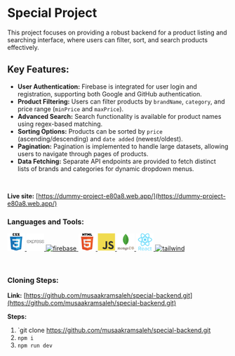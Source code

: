 # Special Project

This project focuses on providing a robust backend for a product listing and searching interface, where users can filter, sort, and search products effectively.

## Key Features:

- **User Authentication:** Firebase is integrated for user login and registration, supporting both Google and GitHub authentication.
- **Product Filtering:** Users can filter products by `brandName`, `category`, and price range (`minPrice` and `maxPrice`).
- **Advanced Search:** Search functionality is available for product names using regex-based matching.
- **Sorting Options:** Products can be sorted by `price` (ascending/descending) and `date added` (newest/oldest).
- **Pagination:** Pagination is implemented to handle large datasets, allowing users to navigate through pages of products.
- **Data Fetching:** Separate API endpoints are provided to fetch distinct lists of brands and categories for dynamic dropdown menus.


<br>

**Live site:** [https://dummy-project-e80a8.web.app/](https://dummy-project-e80a8.web.app/)

### Languages and Tools:
<p align="left">
  <a href="https://www.w3schools.com/css/" target="_blank" rel="noreferrer">
    <img src="https://raw.githubusercontent.com/devicons/devicon/master/icons/css3/css3-original-wordmark.svg" alt="css3" width="40" height="40"/>
  </a>
  <a href="https://expressjs.com" target="_blank" rel="noreferrer">
    <img src="https://raw.githubusercontent.com/devicons/devicon/master/icons/express/express-original-wordmark.svg" alt="express" width="40" height="40"/>
  </a>
  <a href="https://firebase.google.com/" target="_blank" rel="noreferrer">
    <img src="https://www.vectorlogo.zone/logos/firebase/firebase-icon.svg" alt="firebase" width="40" height="40"/>
  </a>
  <a href="https://www.w3.org/html/" target="_blank" rel="noreferrer">
    <img src="https://raw.githubusercontent.com/devicons/devicon/master/icons/html5/html5-original-wordmark.svg" alt="html5" width="40" height="40"/>
  </a>
  <a href="https://developer.mozilla.org/en-US/docs/Web/JavaScript" target="_blank" rel="noreferrer">
    <img src="https://raw.githubusercontent.com/devicons/devicon/master/icons/javascript/javascript-original.svg" alt="javascript" width="40" height="40"/>
  </a>
  <a href="https://www.mongodb.com/" target="_blank" rel="noreferrer">
    <img src="https://raw.githubusercontent.com/devicons/devicon/master/icons/mongodb/mongodb-original-wordmark.svg" alt="mongodb" width="40" height="40"/>
  </a>
  <a href="https://reactjs.org/" target="_blank" rel="noreferrer">
    <img src="https://raw.githubusercontent.com/devicons/devicon/master/icons/react/react-original-wordmark.svg" alt="react" width="40" height="40"/>
  </a>
  <a href="https://tailwindcss.com/" target="_blank" rel="noreferrer">
    <img src="https://www.vectorlogo.zone/logos/tailwindcss/tailwindcss-icon.svg" alt="tailwind" width="40" height="40"/>
  </a>
</p>

<br>

### Cloning Steps:

**Link:** [https://github.com/musaakramsaleh/special-backend.git](https://github.com/musaakramsaleh/special-backend.git)

**Steps:**
1. `git clone https://github.com/musaakramsaleh/special-backend.git
2. `npm i`
3. `npm run dev`

